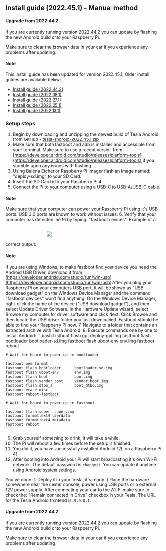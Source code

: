 ## Install guide (2022.45.1) - Manual method

#### Upgrade from 2022.44.2

If you are currently running version 2022.44.2 you can update by flashing the new Android build onto your Raspberry Pi.

Make sure to clear the browser data in your car if you experience any problems after updating.

#### Note

This install guide has been updated for version 2022.45.1. Older install guides are available below:
- [Install guide (2022.44.2)](/install-guide-2022-44)
- [Install guide (2022.38.1)](/install-guide-2022-38-1)
- [Install guide (2022.27.1)](/install-guide-2022-27-1)
- [Install guide (2022.25.1)](/install-guide-2022-25-1)
- [Install guide (2022.18.1)](/install-guide-2022-18-1)

### Setup steps

1. Begin by downloading and unzipping the newest build of Tesla Android from GitHub - [tesla-android-2022.45.1.zip](https://github.com/tesla-android/android-manifest/releases/download/2022.45.1/tesla-android-2022.45.1.zip)
2. Make sure that both fastboot and adb is installed and accessible from your terminal. Make sure to use a recent version from [https://developer.android.com/studio/releases/platform-tools](https://developer.android.com/studio/releases/platform-tools) if you stumble upon any issues with flashing.
3. Using Balena Etcher or Raspberry Pi Imager flash an image named: "deploy-sd.img" to your SD Card.
4. Insert the SD Card into your Raspberry Pi 4.
5. Connect the Pi to your computer using a USB-C to USB-A/USB-C cable.
#### Note
Make sure that your computer can power your Raspberry Pi using it's USB ports. USB 3.0 ports are known to work without issues.
6. Verify that your computer has detected the Pi by typing: "fastboot devices". Example of a correct output:
<img style="padding: 30px" src="assets/android-setup-fastboot.png">
#### Note
If you are using Windows, to make fastboot find your device you need the Android USB Driver, download it from:  [https://developer.android.com/studio/run/win-usb](https://developer.android.com/studio/run/win-usb)
After you plug your Raspberry Pi on your computers USB port, it will be shown as "USB download gadget" on the Windows Device Manager and the command "fastboot devices" won't find anything.
On the Windows Device Manager, right-click the name of the device ("USB download gadget"), and then select Update Driver Software. In the Hardware Update wizard, select Browse my computer for driver software and click Next. Click Browse and then locate the USB driver folder you just downloaded.
Fastboot should be able to find your Raspberry Pi now.
7. Navigate to a folder that contains an extracted archive with Tesla Android.
8. Execute commands one by one to install Android:
    ```bash
    fastboot flash gpt deploy-gpt.img
    fastboot flash bootloader bootloader-sd.img
    fastboot flash uboot-env  env.img
    fastboot reboot
    
    # Wait for board to power up in bootloader

    fastboot oem format
    fastboot flash bootloader      bootloader-sd.img
    fastboot flash uboot-env       env.img
    fastboot flash boot            boot.img
    fastboot flash vendor_boot     vendor_boot.img
    fastboot flash dtbo_a          boot_dtbo.img
    fastboot erase misc
    fastboot reboot-fastboot

    # Wait for board to power up in fastboot

    fastboot flash super  super.img
    fastboot format:ext4 userdata
    fastboot format:ext4 metadata
    fastboot reboot
    ```

9. Grab yourself something to drink, it will take a while.
10. The Pi will reboot a few times before the setup is finished.
11. You did it, you have successfully installed Android 12L on a Raspberry Pi 4!
12. After booting into Android your Pi will start broadcasting it's own Wi-Fi network. The default password is ``changeit``. You can update it anytime using Android system settings.

You've done it. Deploy it in your Tesla, it's ready :) Place the hardware somewhere near the center console, power using USB ports or a external 12V power supply. After connecting your car to the Wi-Fi make sure to check the: "Remain connected in Drive" checkbox in your Tesla. The URL for the Tesla Android frontend is: ``9.9.0.1``.

#### Upgrade from 2022.44.2

If you are currently running version 2022.44.2 you can update by flashing the new Android build onto your Raspberry Pi.

Make sure to clear the browser data in your car if you experience any problems after updating.